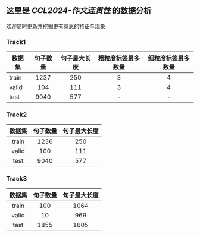 ## 这里是 _**CCL2024-作文连贯性**_ 的数据分析

欢迎随时更新并挖掘更有意思的特征与现象

### Track1
| 数据集 | 句子数量 | 句子最大长度 | 粗粒度标签最多数量 | 细粒度标签最多数量 |
|---|:----:|:------:|:---------:|:---------:|
| train | 1237 |  250   |     3     |     4     |
| valid | 104  |  111   |     3     |     4     |
| test | 9040 |  577   |     -     |     -     |


### Track2
| 数据集  | 句子数量 | 句子最大长度 |
|:----:|:----:|:------:|
|train| 1236 |  250   |
|valid| 100  |  111   |
|test| 9040 |  577   |


### Track3
| 数据集 | 句子数量 | 句子最大长度 |
|:---:|:----:|:------:|
|train| 100  |  1064  |
|valid|10|  969   |
|test|1855|1605|
